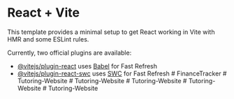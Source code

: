 # React + Vite

This template provides a minimal setup to get React working in Vite with HMR and some ESLint rules.

Currently, two official plugins are available:

- [@vitejs/plugin-react](https://github.com/vitejs/vite-plugin-react/blob/main/packages/plugin-react/README.md) uses [Babel](https://babeljs.io/) for Fast Refresh
- [@vitejs/plugin-react-swc](https://github.com/vitejs/vite-plugin-react-swc) uses [SWC](https://swc.rs/) for Fast Refresh
#   F i n a n c e T r a c k e r  
 #   T u t o r i n g - W e b s i t e  
 #   T u t o r i n g - W e b s i t e  
 #   T u t o r i n g - W e b s i t e  
 #   T u t o r i n g - W e b s i t e  
 #   T u t o r i n g - W e b s i t e  
 